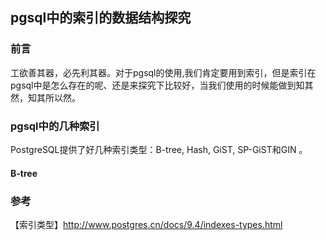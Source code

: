## pgsql中的索引的数据结构探究


### 前言

工欲善其器，必先利其器。对于pgsql的使用,我们肯定要用到索引，但是索引在pgsql中是怎么存在的呢、还是来探究下比较好，当我们使用的时候能做到知其然，知其所以然。

### pgsql中的几种索引

PostgreSQL提供了好几种索引类型：B-tree, Hash, GiST, SP-GiST和GIN 。

#### B-tree






### 参考
【索引类型】http://www.postgres.cn/docs/9.4/indexes-types.html   